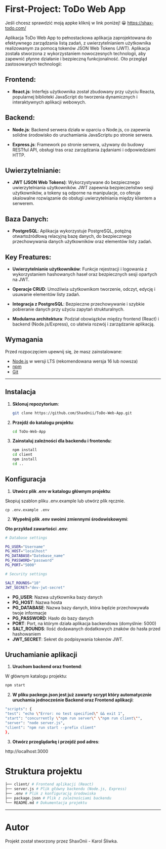 # First-Project: ToDo Web App

Jeśli chcesz sprawdzić moją appke kliknij w link poniżej! 😀
https://shax-todo.com/

Aplikacja ToDo Web App to pełnostackowa aplikacja zaprojektowana do efektywnego zarządzania listą zadań, z uwierzytelnianiem użytkownika realizowanym za pomocą tokenów JSON Web Tokens (JWT). Aplikacja została stworzona z wykorzystaniem nowoczesnych technologii, aby zapewnić płynne działanie i bezpieczną funkcjonalność. Oto przegląd zastosowanych technologii:

## **Frontend**:

- **React.js**: Interfejs użytkownika został zbudowany przy użyciu Reacta, popularnej biblioteki JavaScript do tworzenia dynamicznych i interaktywnych aplikacji webowych.

## **Backend**:

- **Node.js**: Backend serwera działa w oparciu o Node.js, co zapewnia solidne środowisko do uruchamiania JavaScriptu po stronie serwera.

- **Express.js**: Framework po stronie serwera, używany do budowy RESTful API, obsługi tras oraz zarządzania żądaniami i odpowiedziami HTTP.

## **Uwierzytelnianie**:

- **JWT (JSON Web Tokens)**: Wykorzystywane do bezpiecznego uwierzytelniania użytkowników. JWT zapewnia bezpieczeństwo sesji użytkowników, a tokeny są odporne na manipulacje, co oferuje skalowalne rozwiązanie do obsługi uwierzytelniania między klientem a serwerem.

## **Baza Danych**:

- **PostgreSQL**: Aplikacja wykorzystuje PostgreSQL, potężną otwartoźródłową relacyjną bazę danych, do bezpiecznego przechowywania danych użytkowników oraz elementów listy zadań.

## **Key Freatures**:

- **Uwierzytelnianie użytkowników**: Funkcje rejestracji i logowania z wykorzystaniem hashowanych haseł oraz bezpiecznych sesji opartych na JWT.

- **Operacje CRUD**: Umożliwia użytkownikom tworzenie, odczyt, edycję i usuwanie elementów listy zadań.

- **Integracja z PostgreSQL**: Bezpieczne przechowywanie i szybkie pobieranie danych przy użyciu zapytań strukturalnych.

- **Modularna architektura**: Podział obowiązków między frontend (React) i backend (Node.js/Express), co ułatwia rozwój i zarządzanie aplikacją.

## **Wymagania**

Przed rozpoczęciem upewnij się, że masz zainstalowane:

- [Node.js](https://nodejs.org/) w wersji LTS (rekomendowana wersja 16 lub nowsza)
- [npm](https://www.npmjs.com/)
- [Git](https://git-scm.com/)

---

## **Instalacja**

1. **Sklonuj repozytorium**:

   ```bash
   git clone https://github.com/ShaxOnii/ToDo-Web-App.git
   ```

2. **Przejdź do katalogu projektu**:

   ```bash
   cd ToDo-Web-App
   ```

3. **Zainstaluj zależności dla backendu i frontendu**:
   ```bash
   npm install
   cd client
   npm install
   cd ..
   ```

## **Konfiguracja**

1. **Utwórz plik .env w katalogu głównym projektu**:

Skopiuj szablon pliku .env.example lub utwórz plik ręcznie.

    cp .env.example .env

2. **Wypełnij plik .env swoimi zmiennymi środowiskowymi**:

**Oto przykład zawartości .env**:

```bash
# Database settings

PG_USER="Username"
PG_HOST="localhost"
PG_DATABASE="Datebase_name"
PG_PASSWORD="password"
PG_PORT="5000"

# Security settings

SALT_ROUNDS="10"
JWT_SECRET="dev-jwt-secret"
```

- **PG_USER**: Nazwa użytkownika bazy danych
- **PG_HOST**: Nazwa hosta
- **PG_DATABASE**: Nazwa bazy danych, która będzie przechowywała twoje informacje
- **PG_PASSWORD**: Hasło do bazy danych
- **PORT**: Port, na którym działa aplikacja backendowa (domyślnie: 5000)
- **SALT_ROUNDS**: Ilość dodawanych dodatkowych znaków do hasła przed hashowaniem
- **JWT_SECRET**: Sekret do podpisywania tokenów JWT.

## **Uruchamianie aplikacji**

1. **Uruchom backend oraz frontend**:

W głównym katalogu projektu:

```bash
npm start
```

2. **W pliku packege.json jest już zawarty scrypt który automatycznie uruchamia jednocześnie Backend oraz Frontend aplikacji**:

```bash
"scripts": {
"test": "echo \"Error: no test specified\" && exit 1",
"start": "concurrently \"npm run server\" \"npm run client\"",
"server": "node server.js",
"client": "npm run start --prefix client"
},
```

3. **Otwórz przeglądarkę i przejdź pod adres**:

http://localhost:3000

# **Struktura projektu**

```bash
├── client/ # Frontend aplikacji (React)
├── server.js # Plik główny backendu (Node.js, Express)
├── .env # Plik z konfiguracją środowiska
├── package.json # Plik z zależnościami backendu
└── README.md # Dokumentacja projektu
```

---

# Autor

Projekt został stworzony przez ShaxOnii - Karol Śliwka.
